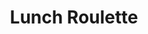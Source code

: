 ---
title: "Lunch Roulette"
description: "Lunch Roulette helps users decide where to eat for lunch."
type: "project"
demo: "https://lunch-roulette.netlify.com"
github: "https://github.com/kdelalic/lunch-roulette-client"
technologies: 
  - ReactJS
  - Material UI 
  - NodeJS
tags:
  - personal project
  - lunch
  - food
  - react
  - express
  - yelp
projectLogo: "logo.svg"
---